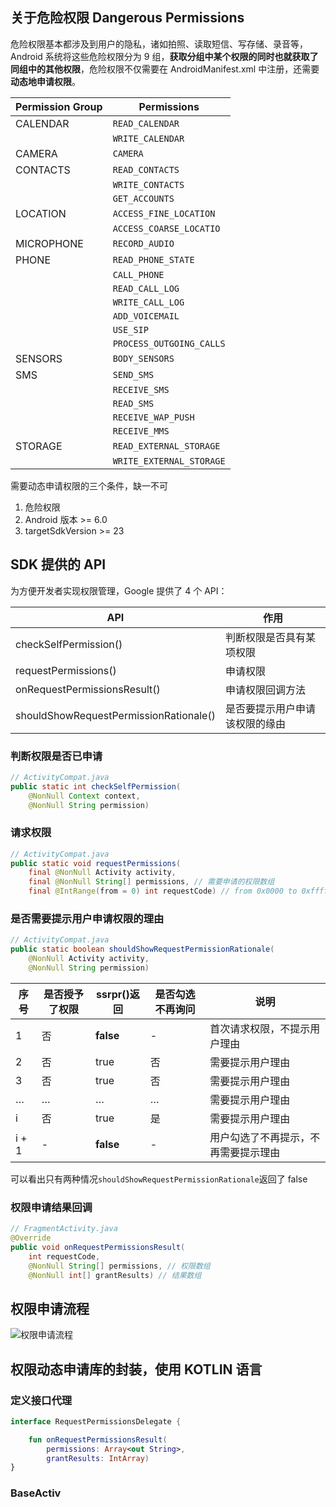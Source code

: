 ## 关于危险权限 Dangerous Permissions

危险权限基本都涉及到用户的隐私，诸如拍照、读取短信、写存储、录音等，Android 系统将这些危险权限分为 9 组，**获取分组中某个权限的同时也就获取了同组中的其他权限**，危险权限不仅需要在 AndroidManifest.xml 中注册，还需要**动态地申请权限**。

| Permission Group | Permissions
| ---------------- | -------------
| CALENDAR         | `READ_CALENDAR`
|                  | `WRITE_CALENDAR`
| CAMERA           | `CAMERA`
| CONTACTS         | `READ_CONTACTS`
|                  | `WRITE_CONTACTS` 
|                  | `GET_ACCOUNTS`
| LOCATION         | `ACCESS_FINE_LOCATION`
|                  | `ACCESS_COARSE_LOCATIO`
| MICROPHONE       | `RECORD_AUDIO`
| PHONE            | `READ_PHONE_STATE`
|                  | `CALL_PHONE`
|                  | `READ_CALL_LOG`
|                  | `WRITE_CALL_LOG` 
|                  | `ADD_VOICEMAIL`
|                  | `USE_SIP`
|                  | `PROCESS_OUTGOING_CALLS`
| SENSORS          | `BODY_SENSORS`
| SMS              | `SEND_SMS`
|                  | `RECEIVE_SMS`
|                  | `READ_SMS`
|                  | `RECEIVE_WAP_PUSH`
|                  | `RECEIVE_MMS`
| STORAGE          | `READ_EXTERNAL_STORAGE`
|                  | `WRITE_EXTERNAL_STORAGE`

需要动态申请权限的三个条件，缺一不可
1. 危险权限
2. Android 版本 >= 6.0
3. targetSdkVersion >= 23

## SDK 提供的 API

为方便开发者实现权限管理，Google 提供了 4 个 API：

| API                                    | 作用
|----------------------------------------|---
| checkSelfPermission()                  | 判断权限是否具有某项权限
| requestPermissions()                   | 申请权限
| onRequestPermissionsResult()           | 申请权限回调方法
| shouldShowRequestPermissionRationale() | 是否要提示用户申请该权限的缘由

### 判断权限是否已申请
```java
// ActivityCompat.java
public static int checkSelfPermission(
    @NonNull Context context, 
    @NonNull String permission)
```

### 请求权限
```java
// ActivityCompat.java
public static void requestPermissions(
    final @NonNull Activity activity, 
    final @NonNull String[] permissions, // 需要申请的权限数组
    final @IntRange(from = 0) int requestCode) // from 0x0000 to 0xffff
```

### 是否需要提示用户申请权限的理由
```java
// ActivityCompat.java
public static boolean shouldShowRequestPermissionRationale(
    @NonNull Activity activity, 
    @NonNull String permission)
```

| 序号 | 是否授予了权限 | ssrpr()返回 | 是否勾选不再询问 | 说明
|-------|----|-------|---|---
| 1     | 否 | **false** | - | 首次请求权限，不提示用户理由
| 2     | 否 | true  | 否 | 需要提示用户理由
| 3     | 否 | true  | 否 | 需要提示用户理由
| …     | …	 | …     | … | 需要提示用户理由
| i     | 否 | true  | 是 | 需要提示用户理由
| i + 1 | -  | **false** | - | 用户勾选了不再提示，不再需要提示理由

可以看出只有两种情况`shouldShowRequestPermissionRationale`返回了 false

### 权限申请结果回调
```java
// FragmentActivity.java
@Override
public void onRequestPermissionsResult(
    int requestCode, 
    @NonNull String[] permissions, // 权限数组 
    @NonNull int[] grantResults) // 结果数组
```

## 权限申请流程
![权限申请流程](http://on-img.com/chart_image/5a3f343fe4b0daa64fe30549.png)

## 权限动态申请库的封装，使用 KOTLIN 语言

### 定义接口代理
```kotlin
interface RequestPermissionsDelegate {

    fun onRequestPermissionsResult(
        permissions: Array<out String>, 
        grantResults: IntArray)
}
```

### BaseActiv
